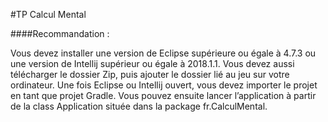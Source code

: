 #TP Calcul Mental 

####Recommandation :


Vous devez installer une version de Eclipse supérieure ou égale à 4.7.3 ou une version de Intellij supérieur ou égale à 2018.1.1.
Vous devez aussi télécharger le dossier Zip, puis ajouter le dossier lié au jeu sur votre ordinateur.
Une fois Eclipse ou Intellij ouvert, vous devez importer le projet en tant que projet Gradle. Vous pouvez ensuite lancer l’application à partir de la class Application située dans la package fr.CalculMental.
